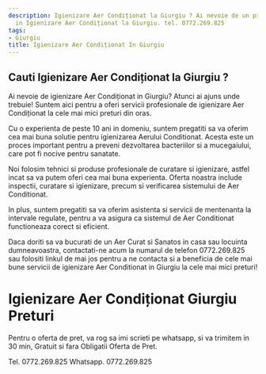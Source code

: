 ```yaml
---
description: Igienizare Aer Condiționat la Giurgiu ? Ai nevoie de un profesionist
  in Igienizare Aer Condiționat la Giurgiu. tel. 0772.269.825
tags:
- Giurgiu
title: Igienizare Aer Condiționat In Giurgiu
---
```



## Cauti Igienizare Aer Condiționat la Giurgiu ?

Ai nevoie de igienizare Aer Condiționat in Giurgiu? Atunci ai ajuns unde trebuie! Suntem aici pentru a oferi servicii profesionale de igienizare Aer Condiționat la cele mai mici preturi din oras. 

Cu o experienta de peste 10 ani in domeniu, suntem pregatiti sa va oferim cea mai buna solutie pentru igienizarea Aerului Conditionat. Acesta este un proces important pentru a preveni dezvoltarea bacteriilor si a mucegaiului, care pot fi nocive pentru sanatate. 

Noi folosim tehnici si produse profesionale de curatare si igienizare, astfel incat sa va putem oferi cea mai buna experienta. Oferta noastra include inspectii, curatare si igienizare, precum si verificarea sistemului de Aer Conditionat. 

In plus, suntem pregatiti sa va oferim asistenta si servicii de mentenanta la intervale regulate, pentru a va asigura ca sistemul de Aer Conditionat functioneaza corect si eficient.

Daca doriti sa va bucurati de un Aer Curat si Sanatos in casa sau locuinta dumneavoastra, contactati-ne acum la numarul de telefon 0772.269.825 sau folositi linkul de mai jos pentru a ne contacta si a beneficia de cele mai bune servicii de igienizare Aer Conditionat in Giurgiu la cele mai mici preturi!

# Igienizare Aer Condiționat Giurgiu Preturi
Pentru o oferta de pret, va rog sa imi scrieti pe whatsapp, si va trimitem in 30 min, Gratuit si fara Obligatii Oferta de Pret.

Tel. 0772.269.825
Whatsapp. 0772.269.825